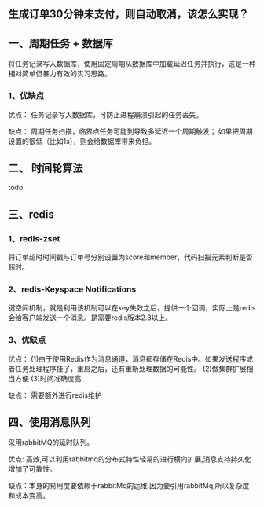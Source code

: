 ## 生成订单30分钟未支付，则自动取消，该怎么实现？

## 一、周期任务 + 数据库
将任务记录写入数据库，使用固定周期从数据库中加载延迟任务并执行，这是一种相对简单但暴力有效的实习思路。

### 1、优缺点
优点：
任务记录写入数据库，可防止进程崩溃引起的任务丢失。

缺点：
周期任务扫描，临界点任务可能到导致多延迟一个周期触发；
如果把周期设置的很低（比如1s），则会给数据库带来负担。

## 二、 时间轮算法
todo

## 三、redis
### 1、redis-zset
将订单超时时间戳与订单号分别设置为score和member，代码扫描元素判断是否超时。

### 2、redis-Keyspace Notifications
键空间机制，就是利用该机制可以在key失效之后，提供一个回调，实际上是redis会给客户端发送一个消息。是需要redis版本2.8以上。

### 3、优缺点
优点：
(1)由于使用Redis作为消息通道，消息都存储在Redis中。如果发送程序或者任务处理程序挂了，重启之后，还有重新处理数据的可能性。
(2)做集群扩展相当方便
(3)时间准确度高

缺点：
需要额外进行redis维护
 
## 四、使用消息队列
采用rabbitMQ的延时队列。

优点: 高效,可以利用rabbitmq的分布式特性轻易的进行横向扩展,消息支持持久化增加了可靠性。

缺点：本身的易用度要依赖于rabbitMq的运维.因为要引用rabbitMq,所以复杂度和成本变高。
 
 
 